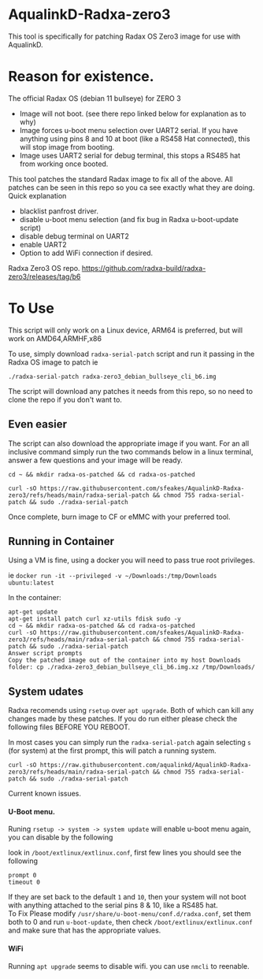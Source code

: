 # AqualinkD-Radxa-zero3

This tool is specifically for patching Radax OS Zero3 image for use with AqualinkD.

# Reason for existence.

The official Radax OS (debian 11 bullseye) for ZERO 3 
- Image will not boot. (see there repo linked below for explanation as to why)
- Image forces u-boot menu selection over UART2 serial. If you have anything using pins 8 and 10 at boot (like a RS458 Hat connected), this will stop image from booting.
- Image uses UART2 serial for debug terminal, this stops a RS485 hat from working once booted.

This tool patches the standard Radax image to fix all of the above.  All patches can be seen in this repo so you ca see exactly what they are doing.  Quick explanation
- blacklist panfrost driver.
- disable u-boot menu selection (and fix bug in Radxa u-boot-update script)
- disable debug terminal on UART2
- enable UART2 
- Option to add WiFi connection if desired.

Radxa Zero3 OS repo.
https://github.com/radxa-build/radxa-zero3/releases/tag/b6

#
# To Use
This script will only work on a Linux device, ARM64 is preferred, but will work on AMD64,ARMHF,x86

To use, simply download `radxa-serial-patch` script and run it passing in the Radxa OS image to patch ie
```
./radxa-serial-patch radxa-zero3_debian_bullseye_cli_b6.img
```
The script will download any patches it needs from this repo, so no need to clone the repo if you don't want to.

## Even easier
The script can also download the appropriate image if you want. For an all inclusive command simply run the two commands below in a linux terminal, answer a few questions and your image will be ready.

```
cd ~ && mkdir radxa-os-patched && cd radxa-os-patched
```
```
curl -sO https://raw.githubusercontent.com/sfeakes/AqualinkD-Radxa-zero3/refs/heads/main/radxa-serial-patch && chmod 755 radxa-serial-patch && sudo ./radxa-serial-patch
```

Once complete, burn image to CF or eMMC with your preferred tool.

## Running in Container
Using a VM is fine, using a docker you will need to pass true root privileges.

ie
`docker run -it --privileged -v ~/Downloads:/tmp/Downloads ubuntu:latest`

In the container:
```
apt-get update
apt-get install patch curl xz-utils fdisk sudo -y
cd ~ && mkdir radxa-os-patched && cd radxa-os-patched
curl -sO https://raw.githubusercontent.com/sfeakes/AqualinkD-Radxa-zero3/refs/heads/main/radxa-serial-patch && chmod 755 radxa-serial-patch && sudo ./radxa-serial-patch
Answer script prompts
Copy the patched image out of the container into my host Downloads folder: cp ./radxa-zero3_debian_bullseye_cli_b6.img.xz /tmp/Downloads/
```

<!--
curl -fsSL https://raw.githubusercontent.com/aqualinkd/AqualinkD-Radxa-zero3/refs/heads/main/radxa_serial_patch.sh | sudo bash -s
-->

## System udates
Radxa recomends using `rsetup` over `apt upgrade`.  Both of which can kill any changes made by these patches.
If you do run either please check the following files BEFORE YOU REBOOT.

In most cases you can simply run the `radxa-serial-patch` again selecting `s` (for system) at the first prompt, this will patch a running system.
```
curl -sO https://raw.githubusercontent.com/aqualinkd/AqualinkD-Radxa-zero3/refs/heads/main/radxa-serial-patch && chmod 755 radxa-serial-patch && sudo ./radxa-serial-patch
```

Current known issues.

#### U-Boot menu.  
Runing `rsetup -> system -> system update` will enable u-boot menu again, you can disable by the following

look in `/boot/extlinux/extlinux.conf`, first few lines you should see the following
```
prompt 0 
timeout 0
```
If they are set back to the default `1` and `10`, then your system will not boot with anything attached to the serial pins 8 & 10, like a RS485 hat.  
To Fix Please modify `/usr/share/u-boot-menu/conf.d/radxa.conf`, set them both to 0 and run `u-boot-update`, then check `/boot/extlinux/extlinux.conf` and make sure that has the appropriate values.

#### WiFi
Running `apt upgrade` seems to disable wifi.  you can use `nmcli` to reenable.
